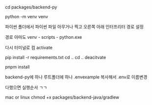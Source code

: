 cd packages/backend-py

python -m venv venv

파이썬 폴더에서 파이썬 파일 아무거나 찍고 오른쪽 아래 인터프리터 경로 설정

경로 아마도 venv - scripts - python.exe

다시 터미널로 컴
activate

pip install -r requirements.txt
cd ..
cd ..
deacitvate

pnpm install

backend-py에 하나
루트폴더에 하나
.envexample 복사해서 .env로 이름변경

다했으면 실행순서 ㄱㄱ

mac or linux
chmod +x packages/backend-java/gradlew

